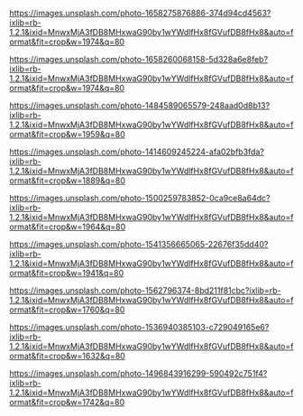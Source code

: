 <!-- Rainbow Umbrella -->
https://images.unsplash.com/photo-1658275876886-374d94cd4563?ixlib=rb-1.2.1&ixid=MnwxMjA3fDB8MHxwaG90by1wYWdlfHx8fGVufDB8fHx8&auto=format&fit=crop&w=1974&q=80

<!-- Road -->
https://images.unsplash.com/photo-1658260068158-5d328a6e8feb?ixlib=rb-1.2.1&ixid=MnwxMjA3fDB8MHxwaG90by1wYWdlfHx8fGVufDB8fHx8&auto=format&fit=crop&w=1974&q=80

<!-- Space Abstract -->
https://images.unsplash.com/photo-1484589065579-248aad0d8b13?ixlib=rb-1.2.1&ixid=MnwxMjA3fDB8MHxwaG90by1wYWdlfHx8fGVufDB8fHx8&auto=format&fit=crop&w=1959&q=80

<!-- Beach Sunset -->
https://images.unsplash.com/photo-1414609245224-afa02bfb3fda?ixlib=rb-1.2.1&ixid=MnwxMjA3fDB8MHxwaG90by1wYWdlfHx8fGVufDB8fHx8&auto=format&fit=crop&w=1889&q=80

<!-- Person on Rock -->
https://images.unsplash.com/photo-1500259783852-0ca9ce8a64dc?ixlib=rb-1.2.1&ixid=MnwxMjA3fDB8MHxwaG90by1wYWdlfHx8fGVufDB8fHx8&auto=format&fit=crop&w=1964&q=80

<!-- Oil and Water -->
https://images.unsplash.com/photo-1541356665065-22676f35dd40?ixlib=rb-1.2.1&ixid=MnwxMjA3fDB8MHxwaG90by1wYWdlfHx8fGVufDB8fHx8&auto=format&fit=crop&w=1941&q=80

<!-- Mountainscape -->
https://images.unsplash.com/photo-1562796374-8bd211f81cbc?ixlib=rb-1.2.1&ixid=MnwxMjA3fDB8MHxwaG90by1wYWdlfHx8fGVufDB8fHx8&auto=format&fit=crop&w=1760&q=80

<!-- Burning Man -->
https://images.unsplash.com/photo-1536940385103-c729049165e6?ixlib=rb-1.2.1&ixid=MnwxMjA3fDB8MHxwaG90by1wYWdlfHx8fGVufDB8fHx8&auto=format&fit=crop&w=1632&q=80

<!-- Pinapple Bruh -->
https://images.unsplash.com/photo-1496843916299-590492c751f4?ixlib=rb-1.2.1&ixid=MnwxMjA3fDB8MHxwaG90by1wYWdlfHx8fGVufDB8fHx8&auto=format&fit=crop&w=1742&q=80